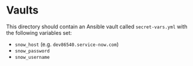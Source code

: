 # Vaults

This directory should contain an Ansible vault called `secret-vars.yml` with the
following variables set:

* `snow_host` (e.g. `dev86540.service-now.com`)
* `snow_password`
* `snow_username`

